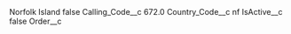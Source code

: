 <?xml version="1.0" encoding="UTF-8"?>
<CustomMetadata xmlns="http://soap.sforce.com/2006/04/metadata" xmlns:xsi="http://www.w3.org/2001/XMLSchema-instance" xmlns:xsd="http://www.w3.org/2001/XMLSchema">
    <label>Norfolk Island</label>
    <protected>false</protected>
    <values>
        <field>Calling_Code__c</field>
        <value xsi:type="xsd:double">672.0</value>
    </values>
    <values>
        <field>Country_Code__c</field>
        <value xsi:type="xsd:string">nf</value>
    </values>
    <values>
        <field>IsActive__c</field>
        <value xsi:type="xsd:boolean">false</value>
    </values>
    <values>
        <field>Order__c</field>
        <value xsi:nil="true"/>
    </values>
</CustomMetadata>
